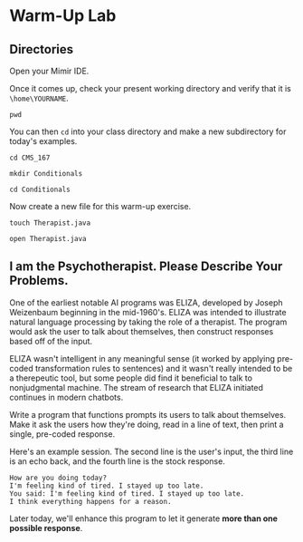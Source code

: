 # Warm-Up Lab

## Directories

Open your Mimir IDE.

Once it comes up, check your present working directory and verify that it is `\home\YOURNAME`.

```
pwd
```

You can then `cd` into your class directory and make a new subdirectory for today's examples.

```
cd CMS_167

mkdir Conditionals

cd Conditionals
```

Now create a new file for this warm-up exercise.

```
touch Therapist.java

open Therapist.java
```

## I am the Psychotherapist. Please Describe Your Problems.

One of the earliest notable AI programs was ELIZA, developed by Joseph Weizenbaum beginning in the mid-1960's. ELIZA was intended to illustrate natural language processing by taking the role of a therapist. The program would ask the user to talk about themselves, then construct responses based off of the input.

ELIZA wasn't intelligent in any meaningful sense (it worked by applying pre-coded transformation rules to sentences) and it wasn't really intended to be a therepeutic tool, but some people did find it beneficial to talk to nonjudgmental machine. The stream of research that ELIZA initiated continues in modern chatbots.

Write a program that functions prompts its users to talk about themselves. Make it ask the users how they're doing, read in a line of text, then print a single, pre-coded response.

Here's an example session. The second line is the user's input, the third line is an echo back, and the fourth line is the stock response.

```
How are you doing today?
I'm feeling kind of tired. I stayed up too late.
You said: I'm feeling kind of tired. I stayed up too late.
I think everything happens for a reason.
```

Later today, we'll enhance this program to let it generate **more than one possible response**.
